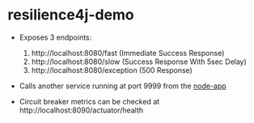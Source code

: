 # resilience4j-demo

* Exposes 3 endpoints:

  1. http://localhost:8080/fast (Immediate Success Response)
  2. http://localhost:8080/slow (Success Response With 5sec Delay)
  3. http://localhost:8080/exception (500 Response)

* Calls another service running at port 9999 from the [node-app](https://github.com/rishabhsairawat/node-app)

* Circuit breaker metrics can be checked at http://localhost:8090/actuator/health
